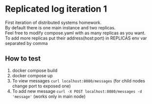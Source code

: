 # Replicated log iteration 1  
First iteration of distributed systems homework.  
By default there is one main instance and two replicas.  
Feel free to modify compose.yaml with as many replicas as you want.  
To add more replicas put their address(host:port) in REPLICAS env var separated by comma 
## How to test  
1. docker compose build
2. docker compose up 
3. To view messages `curl localhost:8080/messages` (for child nodes change port to exposed one)
4. To add new message `curl -X POST localhost:8080/messages -d 'message'` (works only in main node)
